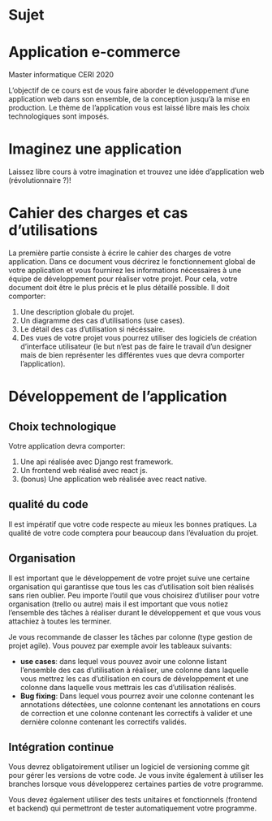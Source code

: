# Sujet
# Application e-commerce
Master informatique CERI 2020

L’objectif de ce cours est de vous faire aborder le développement d’une application web dans son ensemble, de la conception jusqu’à la mise en production. Le thème de l’application vous est laissé libre mais les choix technologiques sont imposés.

# Imaginez une application
Laissez libre cours à votre imagination et trouvez une idée d’application web (révolutionnaire ?)!

# Cahier des charges et cas d’utilisations
La première partie consiste à écrire le cahier des charges de votre application. Dans ce document vous décrirez le fonctionnement global de votre application et vous fournirez les informations nécessaires à une équipe de développement pour réaliser votre projet. Pour cela, votre document doit être le plus précis et le plus détaillé possible. Il doit comporter:

1. Une description globale du projet.
2. Un diagramme des cas d’utilisations (use cases).
3. Le détail des cas d’utilisation si nécéssaire.
4. Des vues de votre projet vous pourrez utiliser des logiciels de création d’interface utilisateur (le but n’est pas de faire le travail d’un designer mais de bien représenter les différentes vues que devra comporter l’application).


# Développement de l’application  
## Choix technologique

Votre application devra comporter: 

1. Une api réalisée avec Django rest framework.
2. Un frontend web réalisé avec react js.
3. (bonus) Une application web réalisée avec react native.

## qualité du code

Il est impératif que votre code respecte au mieux les bonnes pratiques. La qualité de votre code comptera pour beaucoup dans l’évaluation du projet.

## Organisation

Il est important que le développement de votre projet suive une certaine organisation qui garantisse que tous les cas d’utilisation soit bien réalisés sans rien oublier. Peu importe l’outil que vous choisirez d’utiliser pour votre organisation (trello ou autre) mais il est important que vous notiez l’ensemble des tâches à réaliser durant le développement et que vous vous attachiez à toutes les terminer. 

Je vous recommande de classer les tâches par colonne (type gestion de projet agile). Vous pouvez par exemple avoir les tableaux suivants:

- **use cases**: dans lequel vous pouvez avoir une colonne listant l’ensemble des cas d’utilisation à réaliser, une colonne dans laquelle vous mettrez les cas d’utilisation en cours de développement et une colonne dans laquelle vous mettrais les cas d’utilisation réalisés.
- **Bug fixing**: Dans lequel vous pourrez avoir une colonne contenant les annotations détectées, une colonne contenant les annotations en cours de correction et une colonne contenant les correctifs à valider et une dernière colonne contenant les correctifs validés.

## Intégration continue

Vous devrez obligatoirement utiliser un logiciel de versioning comme git pour gérer les versions de votre code. Je vous invite également à utiliser les branches lorsque vous développerez certaines parties de votre programme. 

Vous devez également utiliser des tests unitaires et fonctionnels (frontend et backend) qui permettront de tester automatiquement votre programme.